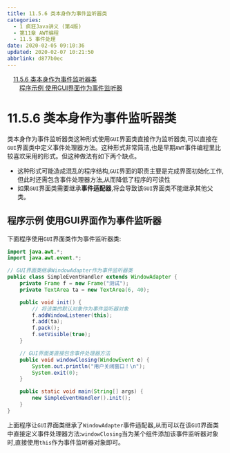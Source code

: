 ```yaml
---
title: 11.5.6 类本身作为事件监听器类
categories: 
  - 1 疯狂Java讲义 (第4版)
  - 第11章 AWT编程
  - 11.5 事件处理
date: 2020-02-05 09:10:36
updated: 2020-02-07 10:21:50
abbrlink: d877b0ec
---
```

<div id='my_toc'><a href="/JavaReadingNotes/d877b0ec/#11-5-6-类本身作为事件监听器类" class="header_1">11.5.6 类本身作为事件监听器类</a>&nbsp;<br><a href="/JavaReadingNotes/d877b0ec/#程序示例-使用GUI界面作为事件监听器" class="header_2">程序示例 使用GUI界面作为事件监听器</a>&nbsp;<br></div>
<style>.header_1{margin-left: 1em;}.header_2{margin-left: 2em;}.header_3{margin-left: 3em;}.header_4{margin-left: 4em;}.header_5{margin-left: 5em;}.header_6{margin-left: 6em;}</style>
<!--more-->
<script>if (navigator.platform.search('arm')==-1){document.getElementById('my_toc').style.display = 'none';}var e,p = document.getElementsByTagName('p');while (p.length>0) {e = p[0];e.parentElement.removeChild(e);}</script>

<!--end-->
# 11.5.6 类本身作为事件监听器类
类本身作为事件监听器类这种形式使用`GUI`界面类直接作为监听器类,可以直接在`GUI`界面类中定义事件处理器方法。这种形式非常简洁,也是早期`AWT`事件编程里比较喜欢采用的形式。但这种做法有如下两个缺点。
- 这种形式可能造成混乱的程序结构,`GUI`界面的职责主要是完成界面初始化工作,但此时还需包含事件处理器方法,从而降低了程序的可读性
- 如果`GUI`界面类需要继承**事件适配器**,将会导致该`GUI`界面类不能继承其他父类。

## 程序示例 使用GUI界面作为事件监听器
下面程序使用`GUI`界面类作为事件监听器类:
```java
import java.awt.*;
import java.awt.event.*;

// GUI界面类继承WindowAdapter作为事件监听器类
public class SimpleEventHandler extends WindowAdapter {
    private Frame f = new Frame("测试");
    private TextArea ta = new TextArea(6, 40);

    public void init() {
        // 将该类的默认对象作为事件监听器对象
        f.addWindowListener(this);
        f.add(ta);
        f.pack();
        f.setVisible(true);
    }

    // GUI界面类直接包含事件处理器方法
    public void windowClosing(WindowEvent e) {
        System.out.println("用户关闭窗口！\n");
        System.exit(0);
    }

    public static void main(String[] args) {
        new SimpleEventHandler().init();
    }
}
```
上面程序让`GUI`界面类继承了`WindowAdapter`事件适配器,从而可以在该`GUI`界面类中直接定义事件处理器方法:`windowClosing`当为某个组件添加该事件监听器对象时,直接使用`this`作为事件监听器对象即可。
